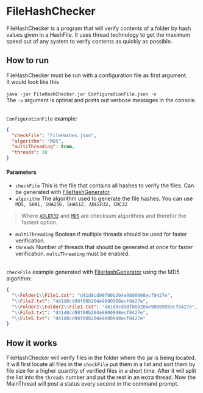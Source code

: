 # FileHashChecker

FileHashChecker is a program that will verify contents of a folder by hash values given in a HashFile.
It uses thread technology to get the maximum speed out of any system to verify contents as quickly as possible.

## How to run
FileHashChecker must be run with a configuration file as first argument.<br/>
It would look like this<br/><br/>
`java -jar FileHashChecker.jar ConfigurationFile.json -v`<br/>
The `-v` argument is optinal and prints out verbose messages in the console.<br/><br/>

`ConfigurationFile` example:
``` Json
{
  "checkFile": "FileHashes.json",
  "algorithm": "MD5",
  "multiThreading": true,
  "threads": 30
}
```

</p>

#### Parameters ####

* `checkFile` This is the file that contains all hashes to verify the files. Can be generated with [FileHashGenerator](https://github.com/nichtfurkan/FileHashGenerator "FileHashGenerator")
* `algorithm` The algorithm used to generate the file hashes. You can use `MD5, SHA1, SHA256, SHA512, ADLER32, CRC32`</p>
> Where [`ADLER32`](https://en.wikipedia.org/wiki/Adler-32#Calculation "ADLER32") and [`MD5`](https://en.wikipedia.org/wiki/MD5#Algorithm "MD5") are checksum algorithms and therefor the fastest option.

* `multiThreading` Boolean if multiple threads should be used for faster verification.
* `threads` Number of threads that should be generated at once for faster verification. `multiThreading` must be enabled.<br/><br/>


`checkFile` example generated with [FileHashGenerator](https://github.com/nichtfurkan/FileHashGenerator "FileHashGenerator") using the MD5 algorithm:
```Json
{
  "\\Folder1\\File1.txt": "d41d8cd98f00b204e9800998ecf8427e",
  "\\File2.txt": "d41d8cd98f00b204e9800998ecf8427e",
  "\\Folder1\\Folder2\\File1.txt": "d41d8cd98f00b204e9800998ecf8427e",
  "\\File3.txt": "d41d8cd98f00b204e9800998ecf8427e",
  "\\File5.txt": "d41d8cd98f00b204e9800998ecf8427e"
}
```

## How it works

FileHashChecker will verify files in the folder where the jar is being located.
It will first locate all files in the `checkFile` put them in a list and sort them by file size for a higher quantity of verified files in a short time.
After it will split the list into the `threads` number and put the rest in an extra thread.
Now the MainThread will post a status every second in the command prompt.









